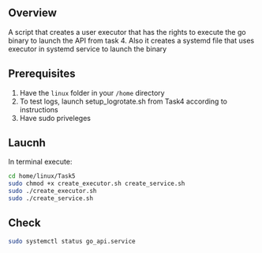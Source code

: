 ## Overview

A script that creates a user executor that has the rights to execute the go binary to launch the API from task 4.
Also it creates a systemd file that uses executor in systemd service to launch the binary

## Prerequisites

1. Have the `linux` folder in your `/home` directory
2. To test logs, launch setup_logrotate.sh from Task4 according to instructions
3. Have sudo priveleges

## Laucnh

In terminal execute:

```bash
cd home/linux/Task5
sudo chmod +x create_executor.sh create_service.sh
sudo ./create_executor.sh
sudo ./create_service.sh
```

## Check

```bash
sudo systemctl status go_api.service
```
